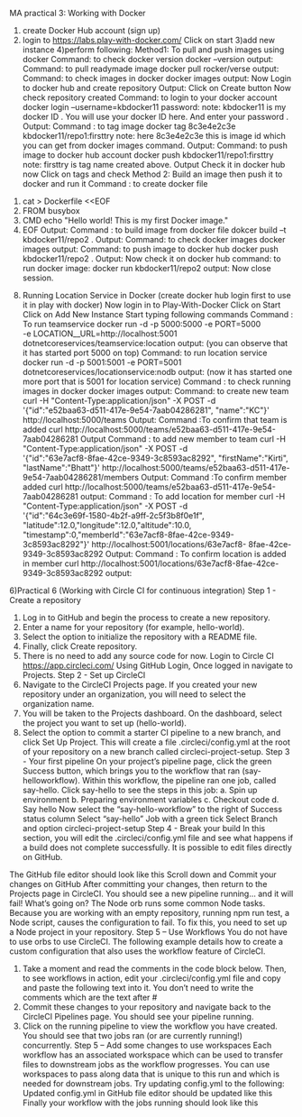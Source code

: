 MA practical 3:
Working with Docker
1) create Docker Hub account (sign up)
2) login to https://labs.play-with-docker.com/
Click on start
3)add new instance
4)perform following:
Method1:
To pull and push images using docker
Command: to check docker version
docker –version
output:
Command: to pull readymade image
docker pull rocker/verse
output:
Command: to check images in docker
docker images
output:
Now Login to docker hub and create repository
Output:
Click on Create button
Now check repository created
Command: to login to your docker account
docker login –username=kbdocker11
password:
note: kbdocker11 is my docker ID . You will use your docker ID here. And enter your
password .
Output:
Command : to tag image
docker tag 8c3e4e2c3e kbdocker11/repo1:firsttry
note: here 8c3e4e2c3e this is image id which you can get from docker images
command.
Output:
Command: to push image to docker hub account
docker push kbdocker11/repo1:firsttry
note: firsttry is tag name created above.
Output
Check it in docker hub now
Click on tags and check
Method 2:
Build an image then push it to docker and run it
Command : to create docker file
1. cat > Dockerfile <<EOF
2. FROM busybox
3. CMD echo "Hello world! This is my first Docker image."
4. EOF
Output:
Command : to build image from docker file
 dokcer build –t kbdocker11/repo2 .
Output:
Command: to check docker images
 docker images
output:
Command: to push image to docker hub
 docker push kbdocker11/repo2 .
Output:
Now check it on docker hub
command: to run docker image:
 docker run kbdocker11/repo2
output:
Now close session. 

                          
 8) Running Location Service in Docker
(create docker hub login first to use it in play with docker)
Now login in to Play-With-Docker
Click on Start
Click on Add New Instance
Start typing following commands
Command : To run teamservice
docker run -d -p 5000:5000 -e PORT=5000 \
-e LOCATION__URL=http://localhost:5001 \
dotnetcoreservices/teamservice:location
output: (you can observe that it has started port 5000 on top)
Command: to run location service
docker run -d -p 5001:5001 -e PORT=5001 \
dotnetcoreservices/locationservice:nodb
output: (now it has started one more port that is 5001 for location service)
Command : to check running images in docker
docker images
output:
Command: to create new team
curl -H "Content-Type:application/json" -X POST -d \
'{"id":"e52baa63-d511-417e-9e54-7aab04286281", "name":"KC"}' http://localhost:5000/teams
Output:
Command :To confirm that team is added
curl http://localhost:5000/teams/e52baa63-d511-417e-9e54-7aab04286281
Output
Command : to add new member to team
curl -H "Content-Type:application/json" -X POST -d \
'{"id":"63e7acf8-8fae-42ce-9349-3c8593ac8292", "firstName":"Kirti", "lastName":"Bhatt"}'
http://localhost:5000/teams/e52baa63-d511-417e-9e54-7aab04286281/members
Output:
Command :To confirm member added
curl http://localhost:5000/teams/e52baa63-d511-417e-9e54-7aab04286281
output:
Command : To add location for member
curl -H "Content-Type:application/json" -X POST -d \
'{"id":"64c3e69f-1580-4b2f-a9ff-2c5f3b8f0e1f", "latitude":12.0,"longitude":12.0,"altitude":10.0,
"timestamp":0,"memberId":"63e7acf8-8fae-42ce-9349-3c8593ac8292"}' http://localhost:5001/locations/63e7acf8-
8fae-42ce-9349-3c8593ac8292
Output:
Command : To confirm location is added in member
curl http://localhost:5001/locations/63e7acf8-8fae-42ce-9349-3c8593ac8292
output: 
                          
6)Practical 6 (Working with Circle CI for continuous integration)
Step 1 - Create a repository
1. Log in to GitHub and begin the process to create a new repository.
2. Enter a name for your repository (for example, hello-world).
3. Select the option to initialize the repository with a README file.
4. Finally, click Create repository.
5. There is no need to add any source code for now.
Login to Circle CI https://app.circleci.com/ Using GitHub Login, Once logged in navigate to Projects.
Step 2 - Set up CircleCI
1. Navigate to the CircleCI Projects page. If you created your new repository under an organization, you will need to
select the organization name.
2. You will be taken to the Projects dashboard. On the dashboard, select the project you want to set up (hello-world).
3. Select the option to commit a starter CI pipeline to a new branch, and click Set Up Project. This will create a file
.circleci/config.yml at the root of your repository on a new branch called circleci-project-setup.
Step 3 - Your first pipeline
On your project’s pipeline page, click the green Success button, which brings you to the workflow that ran (say-helloworkflow).
Within this workflow, the pipeline ran one job, called say-hello. Click say-hello to see the steps in this job:
a. Spin up environment
b. Preparing environment variables
c. Checkout code
d. Say hello
Now select the “say-hello-workflow” to the right of Success status column
Select “say-hello” Job with a green tick
Select Branch and option circleci-project-setup
Step 4 - Break your build
In this section, you will edit the .circleci/config.yml file and see what happens if a build does not complete successfully.
It is possible to edit files directly on GitHub.

The GitHub file editor should look like this
Scroll down and Commit your changes on GitHub
After committing your changes, then return to the Projects page in CircleCI. You should see a new pipeline running… and it
will fail! What’s going on? The Node orb runs some common Node tasks. Because you are working with an empty
repository, running npm run test, a Node script, causes the configuration to fail. To fix this, you need to set up a Node
project in your repository.
Step 5 – Use Workflows
You do not have to use orbs to use CircleCI. The following example details how to create a custom configuration that also
uses the workflow feature of CircleCI.
1) Take a moment and read the comments in the code block below. Then, to see workflows in action, edit
your .circleci/config.yml file and copy and paste the following text into it.
You don’t need to write the comments which are the text after #
2) Commit these changes to your repository and navigate back to the CircleCI Pipelines page. You should see your pipeline
running.
3) Click on the running pipeline to view the workflow you have created. You should see that two jobs ran (or are currently
running!) concurrently.
Step 5 – Add some changes to use workspaces
Each workflow has an associated workspace which can be used to transfer files to downstream jobs as the workflow
progresses. You can use workspaces to pass along data that is unique to this run and which is needed for downstream
jobs. Try updating config.yml to the following:
Updated config.yml in GitHub file editor should be updated like this
Finally your workflow with the jobs running should look like this
